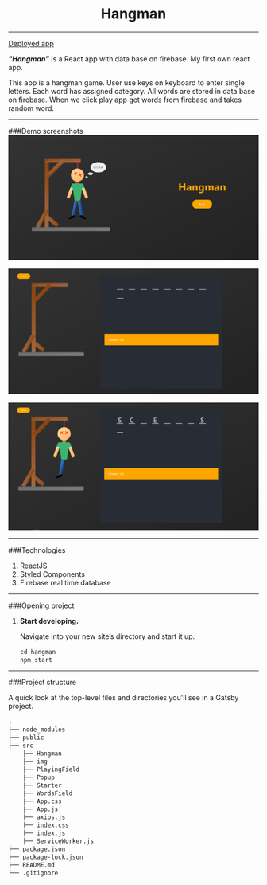 <p align="center">
 
</p>
<h1 align="center">
  Hangman
</h1>

***
[Deployed app](https://focused-payne-4a5ab2.netlify.app/)


***"Hangman"*** is a React app with data base on firebase. My first own react app.

This app is a hangman game. User use keys on keyboard to enter single letters.
Each word has assigned category. All words are stored in data base on firebase.
When we click play app get words from firebase and takes random word. 
***

###Demo screenshots
![Image description](./src/img/hm1.PNG)

![Image description](./src/img/hm2.PNG)

![Image description](./src/img/hm3.PNG)





***
###Technologies
1. ReactJS
1. Styled Components
1. Firebase real time database
***

###Opening project


1.  **Start developing.**

    Navigate into your new site’s directory and start it up.

    ```shell
    cd hangman
    npm start
    ```


    
  ***

###Project structure

A quick look at the top-level files and directories you'll see in a Gatsby project.

    .
    ├── node_modules
    ├── public
    ├── src
        ├── Hangman
        ├── img
        ├── PlayingField
        ├── Popup
        ├── Starter
        ├── WordsField
        ├── App.css
        ├── App.js
        ├── axios.js
        ├── index.css
        ├── index.js
        ├── ServiceWorker.js
    ├── package.json
    ├── package-lock.json
    ├── README.md
    └── .gitignore


  
 
    
